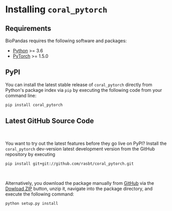 # Installing `coral_pytorch`


## Requirements

BioPandas requires the following software and packages:

- [Python](https://www.python.org) >= 3.6
- [PyTorch](http://www.pytorch.org) >= 1.5.0


## PyPI

You can install the latest stable release of `coral_pytorch` directly from Python's package index via `pip` by executing the following code from your command line:  

```bash
pip install coral_pytorch
```


## Latest GitHub Source Code

<br>

You want to try out the latest features before they go live on PyPI? Install the `coral_pytorch` dev-version latest development version from the GitHub repository by executing

```bash
pip install git+git://github.com/rasbt/coral_pytorch.git
```

<br>


Alternatively, you download the package manually from [GitHub](https://github.com/rasbt/pytorch_coral) via the [Dowload ZIP](https://github.com/rasbt/coral_pytorch/archive/main.zip) button, unzip it, navigate into the package directory, and execute the following command:

```bash
python setup.py install
```


